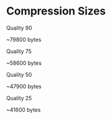 # Compression Sizes

Quality 90

~79800 bytes

Quality 75

~58600 bytes

Quality 50

~47900 bytes

Quality 25

~41600 bytes
